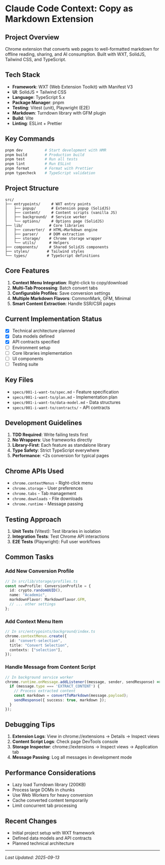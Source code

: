# Claude Code Context: Copy as Markdown Extension

## Project Overview
Chrome extension that converts web pages to well-formatted markdown for offline reading, sharing, and AI consumption. Built with WXT, SolidJS, Tailwind CSS, and TypeScript.

## Tech Stack
- **Framework**: WXT (Web Extension Toolkit) with Manifest V3
- **UI**: SolidJS + Tailwind CSS
- **Language**: TypeScript 5.x
- **Package Manager**: pnpm
- **Testing**: Vitest (unit), Playwright (E2E)
- **Markdown**: Turndown library with GFM plugin
- **Build**: Vite
- **Linting**: ESLint + Prettier

## Key Commands
```bash
pnpm dev          # Start development with HMR
pnpm build        # Production build
pnpm test         # Run all tests
pnpm lint         # Run ESLint
pnpm format       # Format with Prettier
pnpm typecheck    # TypeScript validation
```

## Project Structure
```
src/
├── entrypoints/     # WXT entry points
│   ├── popup/       # Extension popup (SolidJS)
│   ├── content/     # Content scripts (vanilla JS)
│   ├── background/  # Service worker
│   └── options/     # Options page (SolidJS)
├── lib/            # Core libraries
│   ├── converter/  # HTML→Markdown engine
│   ├── parser/     # DOM extraction
│   ├── storage/    # Chrome storage wrapper
│   └── utils/      # Helpers
├── components/     # Shared SolidJS components
├── styles/        # Tailwind styles
└── types/         # TypeScript definitions
```

## Core Features
1. **Context Menu Integration**: Right-click to copy/download
2. **Multi-Tab Processing**: Batch convert tabs
3. **Configurable Profiles**: Save conversion settings
4. **Multiple Markdown Flavors**: CommonMark, GFM, Minimal
5. **Smart Content Extraction**: Handle SSR/CSR pages

## Current Implementation Status
- [x] Technical architecture planned
- [x] Data models defined
- [x] API contracts specified
- [ ] Environment setup
- [ ] Core libraries implementation
- [ ] UI components
- [ ] Testing suite

## Key Files
- `specs/001-i-want-to/spec.md` - Feature specification
- `specs/001-i-want-to/plan.md` - Implementation plan
- `specs/001-i-want-to/data-model.md` - Data structures
- `specs/001-i-want-to/contracts/` - API contracts

## Development Guidelines
1. **TDD Required**: Write failing tests first
2. **No Wrappers**: Use frameworks directly
3. **Library-First**: Each feature as standalone library
4. **Type Safety**: Strict TypeScript everywhere
5. **Performance**: <2s conversion for typical pages

## Chrome APIs Used
- `chrome.contextMenus` - Right-click menu
- `chrome.storage` - User preferences
- `chrome.tabs` - Tab management
- `chrome.downloads` - File downloads
- `chrome.runtime` - Message passing

## Testing Approach
1. **Unit Tests** (Vitest): Test libraries in isolation
2. **Integration Tests**: Test Chrome API interactions
3. **E2E Tests** (Playwright): Full user workflows

## Common Tasks

### Add New Conversion Profile
```typescript
// In src/lib/storage/profiles.ts
const newProfile: ConversionProfile = {
  id: crypto.randomUUID(),
  name: "Academic",
  markdownFlavor: MarkdownFlavor.GFM,
  // ... other settings
};
```

### Add Context Menu Item
```typescript
// In src/entrypoints/background/index.ts
chrome.contextMenus.create({
  id: "convert-selection",
  title: "Convert Selection",
  contexts: ["selection"],
});
```

### Handle Message from Content Script
```typescript
// In background service worker
chrome.runtime.onMessage.addListener((message, sender, sendResponse) => {
  if (message.type === 'EXTRACT_CONTENT') {
    // Process extracted content
    const markdown = convertToMarkdown(message.payload);
    sendResponse({ success: true, markdown });
  }
});
```

## Debugging Tips
1. **Extension Logs**: View in chrome://extensions → Details → Inspect views
2. **Content Script Logs**: Check page DevTools console
3. **Storage Inspector**: chrome://extensions → Inspect views → Application tab
4. **Message Passing**: Log all messages in development mode

## Performance Considerations
- Lazy load Turndown library (200KB)
- Process large DOMs in chunks
- Use Web Workers for heavy conversion
- Cache converted content temporarily
- Limit concurrent tab processing

## Recent Changes
- Initial project setup with WXT framework
- Defined data models and API contracts
- Planned technical architecture

---
*Last Updated: 2025-09-13*